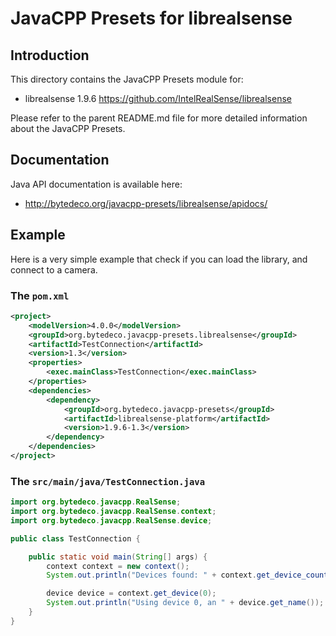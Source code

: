 JavaCPP Presets for librealsense
================================

Introduction
------------
This directory contains the JavaCPP Presets module for:

 * librealsense 1.9.6  https://github.com/IntelRealSense/librealsense

Please refer to the parent README.md file for more detailed information about the JavaCPP Presets.


Documentation
-------------
Java API documentation is available here:

 * http://bytedeco.org/javacpp-presets/librealsense/apidocs/


Example
-------

Here is a very simple example that check if you can load the library,
and connect to a camera.

### The `pom.xml`


``` xml
<project>
    <modelVersion>4.0.0</modelVersion>
    <groupId>org.bytedeco.javacpp-presets.librealsense</groupId>
    <artifactId>TestConnection</artifactId>
    <version>1.3</version>
    <properties>
        <exec.mainClass>TestConnection</exec.mainClass>
    </properties>
    <dependencies>
        <dependency>
            <groupId>org.bytedeco.javacpp-presets</groupId>
            <artifactId>librealsense-platform</artifactId>
            <version>1.9.6-1.3</version>
        </dependency>
    </dependencies>
</project>
```


### The `src/main/java/TestConnection.java`

``` java
import org.bytedeco.javacpp.RealSense;
import org.bytedeco.javacpp.RealSense.context;
import org.bytedeco.javacpp.RealSense.device;

public class TestConnection {

    public static void main(String[] args) {
        context context = new context();
        System.out.println("Devices found: " + context.get_device_count());

        device device = context.get_device(0);
        System.out.println("Using device 0, an " + device.get_name());
    }
}

```

